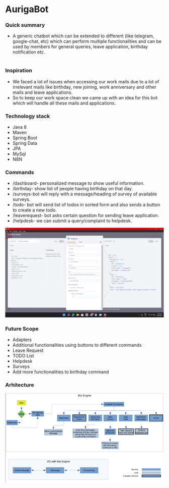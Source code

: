 # AurigaBot #


### Quick summary ###
* A generic chatbot which can be extended to different (like telegram, google-chat, etc) which can perform multiple functionalities and can be used by members for general queries, leave application, birthday notification etc.
<br/><br/>

### Inspiration ###
* We faced a lot of issues when accessing our work mails due to a lot of irrelevant mails like birthday, new joining, work anniversary and other mails and leave applications.
* So to keep our work space clean we came up with an idea for this bot which will handle all these mails and applications.

### Technology stack ###
* Java 8
* Maven
* Spring Boot
* Spring Data
* JPA
* MySql
* N8N

### Commands ###
* /dashboard- personalized message to show useful information.
* /birthday- show list of people having birthday on that day.
* /surveys-bot will reply with a message/heading of survey of available surveys.
* /todo- bot will send list of todos in sorted form and also sends a button to create a new todo.
* /leaverequest- bot asks certain question for sending leave application.
* /helpdesk- we can submit a query/complaint to helpdesk.

<img src="src/main/resources/static/readme.png">

### Future Scope ###
* Adapters
* Additional functionalities using buttons to different commands
* Leave Request
* TODO List
* Helpdesk
* Surveys
* Add more functionalities to birthday command

### Arhitecture ###
<img src="src/main/resources/static/architecture.png">